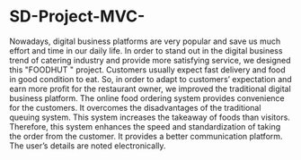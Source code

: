 # SD-Project-MVC-
Nowadays, digital business platforms are very popular and save us much effort and time in our daily life.
In order to stand out in the digital business trend of catering industry and provide more satisfying service, we designed this "FOODHUT " project.
Customers usually expect fast delivery and food in good condition to eat. So, in order to adapt to customers’ expectation and earn more profit for the restaurant owner,
we improved the traditional digital business platform. The online food ordering system provides convenience for the customers. 
It overcomes the disadvantages of the traditional queuing system. This system increases the takeaway of foods than visitors. 
Therefore, this system enhances the speed and standardization of taking the order from the customer. It provides a better communication platform.
The user’s details are noted electronically.
